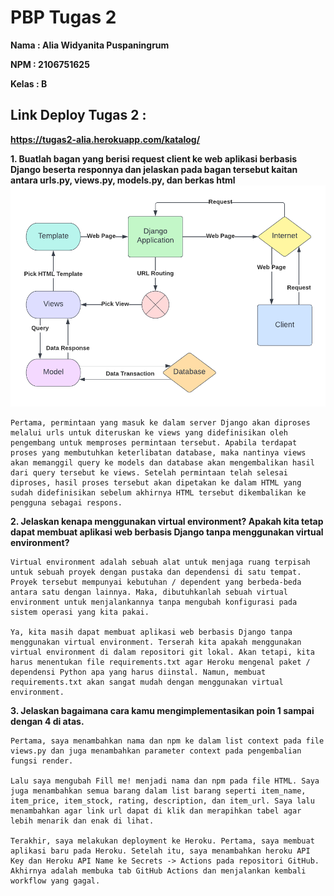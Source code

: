 # **PBP Tugas 2**

**Nama   : Alia Widyanita Puspaningrum**

**NPM    : 2106751625**

**Kelas  : B**



## Link Deploy Tugas 2 : 
**https://tugas2-alia.herokuapp.com/katalog/**

**1. Buatlah bagan yang berisi request client ke web aplikasi berbasis Django beserta responnya dan jelaskan pada bagan tersebut kaitan antara urls.py, views.py, models.py, dan berkas html**
    ![GambarClientRequest-WebApplication]('../../ClientRequest-WebApplication.png?raw=true)

    Pertama, permintaan yang masuk ke dalam server Django akan diproses melalui urls untuk diteruskan ke views yang didefinisikan oleh pengembang untuk memproses permintaan tersebut. Apabila terdapat proses yang membutuhkan keterlibatan database, maka nantinya views akan memanggil query ke models dan database akan mengembalikan hasil dari query tersebut ke views. Setelah permintaan telah selesai diproses, hasil proses tersebut akan dipetakan ke dalam HTML yang sudah didefinisikan sebelum akhirnya HTML tersebut dikembalikan ke pengguna sebagai respons.

**2. Jelaskan kenapa menggunakan virtual environment? Apakah kita tetap dapat membuat aplikasi web berbasis Django tanpa menggunakan virtual environment?**

    Virtual environment adalah sebuah alat untuk menjaga ruang terpisah untuk sebuah proyek dengan pustaka dan dependensi di satu tempat. Proyek tersebut mempunyai kebutuhan / dependent yang berbeda-beda antara satu dengan lainnya. Maka, dibutuhkanlah sebuah virtual environment untuk menjalankannya tanpa mengubah konfigurasi pada sistem operasi yang kita pakai. 

    Ya, kita masih dapat membuat aplikasi web berbasis Django tanpa menggunakan virtual environment. Terserah kita apakah menggunakan virtual environment di dalam repositori git lokal. Akan tetapi, kita harus menentukan file requirements.txt agar Heroku mengenal paket / dependensi Python apa yang harus diinstal. Namun, membuat requirements.txt akan sangat mudah dengan menggunakan virtual environment.

**3. Jelaskan bagaimana cara kamu mengimplementasikan poin 1 sampai dengan 4 di atas.**

    Pertama, saya menambahkan nama dan npm ke dalam list context pada file views.py dan juga menambahkan parameter context pada pengembalian fungsi render. 

    Lalu saya mengubah Fill me! menjadi nama dan npm pada file HTML. Saya juga menambahkan semua barang dalam list barang seperti item_name, item_price, item_stock, rating, description, dan item_url. Saya lalu menambahkan agar link url dapat di klik dan merapihkan tabel agar lebih menarik dan enak di lihat. 

    Terakhir, saya melakukan deployment ke Heroku. Pertama, saya membuat aplikasi baru pada Heroku. Setelah itu, saya menambahkan heroku API Key dan Heroku API Name ke Secrets -> Actions pada repositori GitHub. Akhirnya adalah membuka tab GitHub Actions dan menjalankan kembali workflow yang gagal.